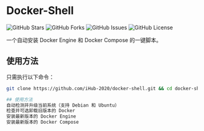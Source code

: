 # Docker-Shell

![GitHub Stars](https://img.shields.io/github/stars/iHub-2020/docker-shell?style=social)
![GitHub Forks](https://img.shields.io/github/forks/iHub-2020/docker-shell?style=social)
![GitHub Issues](https://img.shields.io/github/issues/iHub-2020/docker-shell)
![GitHub License](https://img.shields.io/github/license/iHub-2020/docker-shell)

一个自动安装 Docker Engine 和 Docker Compose 的一键脚本。

## 使用方法

只需执行以下命令：

```sh
git clone https://github.com/iHub-2020/docker-shell.git && cd docker-shell && chmod +x install_docker.sh && ./install_docker.sh

## 使用方法
自动检测并升级当前系统（支持 Debian 和 Ubuntu）
检查并可选卸载旧版本的 Docker
安装最新版本的 Docker Engine
安装最新版本的 Docker Compose

